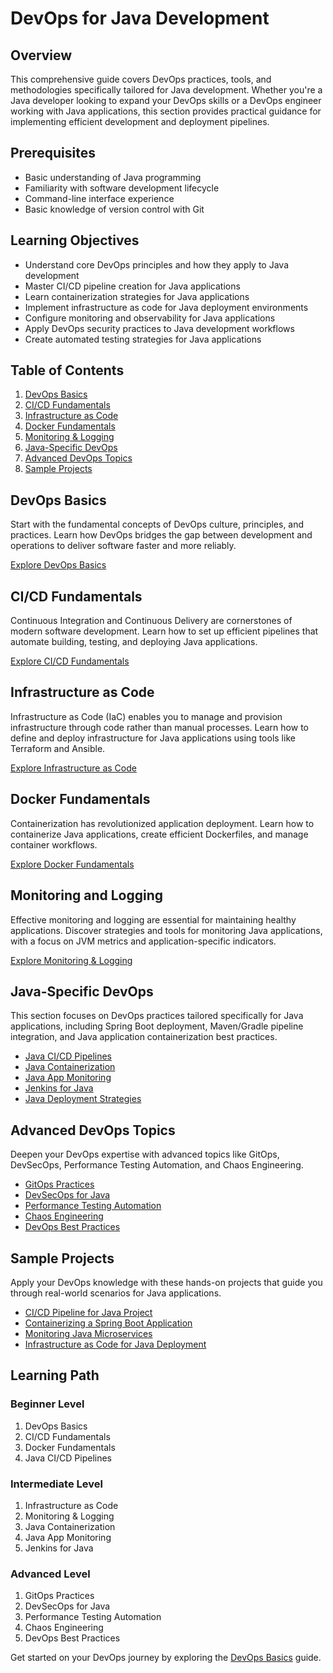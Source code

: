 # DevOps for Java Development

## Overview
This comprehensive guide covers DevOps practices, tools, and methodologies specifically tailored for Java development. Whether you're a Java developer looking to expand your DevOps skills or a DevOps engineer working with Java applications, this section provides practical guidance for implementing efficient development and deployment pipelines.

## Prerequisites
- Basic understanding of Java programming
- Familiarity with software development lifecycle
- Command-line interface experience
- Basic knowledge of version control with Git

## Learning Objectives
- Understand core DevOps principles and how they apply to Java development
- Master CI/CD pipeline creation for Java applications
- Learn containerization strategies for Java applications
- Implement infrastructure as code for Java deployment environments
- Configure monitoring and observability for Java applications
- Apply DevOps security practices to Java development workflows
- Create automated testing strategies for Java applications

## Table of Contents
1. [DevOps Basics](#devops-basics)
2. [CI/CD Fundamentals](#cicd-fundamentals)
3. [Infrastructure as Code](#infrastructure-as-code)
4. [Docker Fundamentals](#docker-fundamentals)
5. [Monitoring & Logging](#monitoring-and-logging)
6. [Java-Specific DevOps](#java-specific-devops)
7. [Advanced DevOps Topics](#advanced-devops-topics)
8. [Sample Projects](#sample-projects)

## DevOps Basics
Start with the fundamental concepts of DevOps culture, principles, and practices. Learn how DevOps bridges the gap between development and operations to deliver software faster and more reliably.

[Explore DevOps Basics](devops-basics.md)

## CI/CD Fundamentals
Continuous Integration and Continuous Delivery are cornerstones of modern software development. Learn how to set up efficient pipelines that automate building, testing, and deploying Java applications.

[Explore CI/CD Fundamentals](ci-cd-fundamentals.md)

## Infrastructure as Code
Infrastructure as Code (IaC) enables you to manage and provision infrastructure through code rather than manual processes. Learn how to define and deploy infrastructure for Java applications using tools like Terraform and Ansible.

[Explore Infrastructure as Code](infrastructure-as-code.md)

## Docker Fundamentals
Containerization has revolutionized application deployment. Learn how to containerize Java applications, create efficient Dockerfiles, and manage container workflows.

[Explore Docker Fundamentals](docker-fundamentals.md)

## Monitoring and Logging
Effective monitoring and logging are essential for maintaining healthy applications. Discover strategies and tools for monitoring Java applications, with a focus on JVM metrics and application-specific indicators.

[Explore Monitoring & Logging](monitoring-logging.md)

## Java-Specific DevOps
This section focuses on DevOps practices tailored specifically for Java applications, including Spring Boot deployment, Maven/Gradle pipeline integration, and Java application containerization best practices.

- [Java CI/CD Pipelines](java-cicd-pipelines.md)
- [Java Containerization](java-containerization.md)
- [Java App Monitoring](java-app-monitoring.md)
- [Jenkins for Java](jenkins-for-java.md)
- [Java Deployment Strategies](java-deployment-strategies.md)

## Advanced DevOps Topics
Deepen your DevOps expertise with advanced topics like GitOps, DevSecOps, Performance Testing Automation, and Chaos Engineering.

- [GitOps Practices](gitops-practices.md)
- [DevSecOps for Java](devsecops-for-java.md)
- [Performance Testing Automation](performance-testing-automation.md)
- [Chaos Engineering](chaos-engineering.md)
- [DevOps Best Practices](devops-best-practices.md)

## Sample Projects
Apply your DevOps knowledge with these hands-on projects that guide you through real-world scenarios for Java applications.

- [CI/CD Pipeline for Java Project](projects/cicd-java-project.md)
- [Containerizing a Spring Boot Application](projects/containerizing-spring-app.md)
- [Monitoring Java Microservices](projects/monitoring-java-microservices.md)
- [Infrastructure as Code for Java Deployment](projects/iac-for-java-deployment.md)

## Learning Path

### Beginner Level
1. DevOps Basics
2. CI/CD Fundamentals 
3. Docker Fundamentals
4. Java CI/CD Pipelines

### Intermediate Level
1. Infrastructure as Code
2. Monitoring & Logging
3. Java Containerization
4. Java App Monitoring
5. Jenkins for Java

### Advanced Level
1. GitOps Practices
2. DevSecOps for Java
3. Performance Testing Automation
4. Chaos Engineering
5. DevOps Best Practices

Get started on your DevOps journey by exploring the [DevOps Basics](devops-basics.md) guide. 